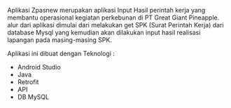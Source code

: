 Aplikasi Zpasnew merupakan aplikasi Input Hasil perintah kerja yang membantu operasional kegiatan perkebunan di PT Great Giant Pineapple.
alur dari aplikasi dimulai dari melakukan get SPK (Surat Perintah Kerja) dari database Mysql yang kemudian akan dilakukan input hasil realisasi lapangan 
pada masing-masing SPK.

Aplikasi ini dibuat dengan Teknologi :
- Android Studio
- Java
- Retrofit
- API
- DB MySQL
